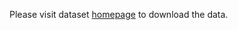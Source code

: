 Please visit dataset [homepage](https://www.kaggle.com/datasets/meowmeowplus/alabama-buildings-segmentation) to download the data. 

